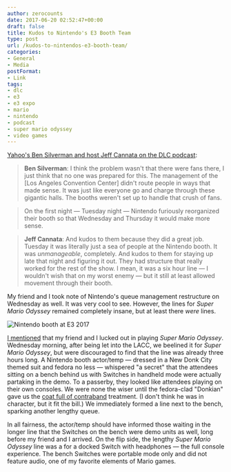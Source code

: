 ```yaml
---
author: zerocounts
date: 2017-06-20 02:52:47+00:00
draft: false
title: Kudos to Nintendo's E3 Booth Team
type: post
url: /kudos-to-nintendos-e3-booth-team/
categories:
- General
- Media
postFormat:
- Link
tags:
- dlc
- e3
- e3 expo
- mario
- nintendo
- podcast
- super mario odyssey
- video games
---
```


[Yahoo's Ben Silverman and host Jeff Cannata on the DLC podcast](http://5by5.tv/dlc/185):

> **Ben Silverman**: I think the problem wasn't that there were fans there, I just think that no one was prepared for this. The management of the [Los Angeles Convention Center] didn't route people in ways that made sense. It was just like everyone go and charge through these gigantic halls. The booths weren't set up to handle that crush of fans.

> On the first night — Tuesday night — Nintendo furiously reorganized their booth so that Wednesday and Thursday it would make more sense.

> **Jeff Cannata**: And kudos to them because they did a great job. Tuesday it was literally just a sea of people at the Nintendo booth. It was _unmanageable_, completely. And kudos to them for staying up late that night and figuring it out. They had structure that really worked for the rest of the show. I mean, it was a six hour line — I wouldn't wish that on my worst enemy — but it still at least allowed movement through their booth.

My friend and I took note of Nintendo's queue management restructure on Wednesday as well. It was very cool to see. However, the lines for _Super Mario Odyssey_ remained completely insane, but at least there _were_ lines.

![Nintendo booth at E3 2017](/e3-2017-nintendo-booth.jpeg)

[I mentioned](https://www.zerocounts.net/2017/06/19/e3-2017/) that my friend and I lucked out in playing _Super Mario Odyssey_. Wednesday morning, after being let into the LACC, we beelined it for _Super Mario Odyssey_, but were discouraged to find that the line was already three hours long. A Nintendo booth actor/temp — dressed in a New Donk City themed suit and fedora no less — whispered "a secret" that the attendees sitting on a bench behind us with Switches in handheld mode were actually partaking in the demo. To a passerby, they looked like attendees playing on their own consoles. We were none the wiser until the fedora-clad "Donkian" gave us the [coat full of contraband](http://tvtropes.org/pmwiki/pmwiki.php/Main/CoatFullOfContraband?from=Main.YouWannaBuyAWatch) treatment. (I don't think he was in character, but it fit the bill.) We immediately formed a line next to the bench, sparking another lengthy queue.

In all fairness, the actor/temp should have informed those waiting in the longer line that the Switches on the bench were demo units as well, long before my friend and I arrived. On the flip side, the lengthy _Super Mario Odyssey_ line was a for a docked Switch with headphones — the full console experience. The bench Switches were portable mode only and did not feature audio, one of my favorite elements of Mario games.
